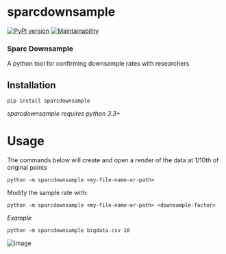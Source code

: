 # sparcdownsample
[![PyPI version](https://badge.fury.io/py/sparcdownsample.svg)](https://badge.fury.io/py/sparcdownsample)
[![Maintainability](https://api.codeclimate.com/v1/badges/e56749ed3f48d58e09a7/maintainability)](https://codeclimate.com/github/Tehsurfer/sparc-downsample/maintainability)

### Sparc Downsample

A python tool for confirming downsample rates with researchers

## Installation 

`pip install sparcdownsample`

_sparcdownsample requires python 3.3+_

# Usage


The commands below will create and open a render of the data at 1/10th of original points
```
python -m sparcdownsample <my-file-name-or-path>
```
Modify the sample rate with:
```
python -m sparcdownsample <my-file-name-or-path> <downsample-factor>
```
_Example_
```
python -m sparcdownsample bigdata.csv 10
```
![image](https://user-images.githubusercontent.com/37255664/74894849-fbcf1680-53f4-11ea-92f4-c789c835176c.png)



